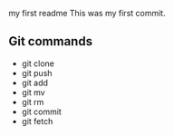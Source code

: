 my first readme
This was my first commit.

## Git commands

* git clone
* git push
* git add
* git mv
* git rm
* git commit
* git fetch

